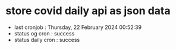 # store covid daily api as json data

- last cronjob : Thursday, 22 February 2024 00:52:39
- status og cron : success
- status daily cron : success
      
      